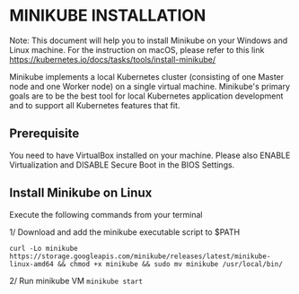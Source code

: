 # MINIKUBE INSTALLATION

Note: This document will help you to install Minikube on your Windows and Linux machine. For the instruction on macOS, please refer to this link https://kubernetes.io/docs/tasks/tools/install-minikube/

Minikube implements a local Kubernetes cluster (consisting of one Master node and one Worker node) on a single virtual machine. Minikube's primary goals are to be the best tool for local Kubernetes application development and to support all Kubernetes features that fit.

## Prerequisite
You need to have VirtualBox installed on your machine. Please also ENABLE Virtualization and DISABLE Secure Boot in the BIOS Settings.

## Install Minikube on Linux
Execute the following commands from your terminal

1/ Download and add the minikube executable script to $PATH
```
curl -Lo minikube https://storage.googleapis.com/minikube/releases/latest/minikube-linux-amd64 && chmod +x minikube && sudo mv minikube /usr/local/bin/
```
2/ Run minikube VM
```minikube start```

